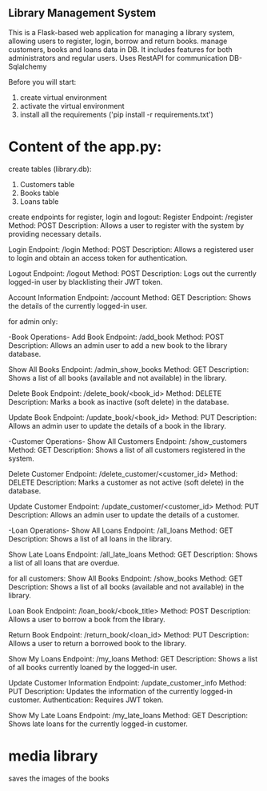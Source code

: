 ## Library Management System

This is a Flask-based web application for managing a library system, allowing users to register, login, borrow and return books.
manage customers, books and loans data in DB. 
It includes features for both administrators and regular users.
Uses RestAPI for communication
DB- Sqlalchemy

Before you will start:
1. create virtual environment 
2. activate the virtual environment
3. install all the requirements ('pip install -r requirements.txt')


# Content of the app.py:
 create tables (library.db):
 1. Customers table
 2. Books table
 3. Loans table


 create endpoints for register, login and logout:
 Register
Endpoint: /register
Method: POST
Description: Allows a user to register with the system by providing necessary details.

Login
Endpoint: /login
Method: POST
Description: Allows a registered user to login and obtain an access token for authentication.

Logout
Endpoint: /logout
Method: POST
Description: Logs out the currently logged-in user by blacklisting their JWT token.

Account Information
Endpoint: /account
Method: GET
Description: Shows the details of the currently logged-in user.


for admin only:

-Book Operations-
Add Book
Endpoint: /add_book
Method: POST
Description: Allows an admin user to add a new book to the library database.

Show All Books
Endpoint: /admin_show_books
Method: GET
Description: Shows a list of all books (available and not available) in the library.

Delete Book
Endpoint: /delete_book/<book_id>
Method: DELETE
Description: Marks a book as inactive (soft delete) in the database.

Update Book
Endpoint: /update_book/<book_id>
Method: PUT
Description: Allows an admin user to update the details of a book in the library.

-Customer Operations-
Show All Customers
Endpoint: /show_customers
Method: GET
Description: Shows a list of all customers registered in the system.

Delete Customer
Endpoint: /delete_customer/<customer_id>
Method: DELETE
Description: Marks a customer as not active (soft delete) in the database.

Update Customer
Endpoint: /update_customer/<customer_id>
Method: PUT
Description: Allows an admin user to update the details of a customer.

-Loan Operations-
Show All Loans
Endpoint: /all_loans
Method: GET
Description: Shows a list of all loans in the library.

Show Late Loans
Endpoint: /all_late_loans
Method: GET
Description: Shows a list of all loans that are overdue.


for all customers:
Show All Books
Endpoint: /show_books
Method: GET
Description: Shows a list of all books (available and not available) in the library.

Loan Book
Endpoint: /loan_book/<book_title>
Method: POST
Description: Allows a user to borrow a book from the library.

Return Book
Endpoint: /return_book/<loan_id>
Method: PUT
Description: Allows a user to return a borrowed book to the library.

Show My Loans
Endpoint: /my_loans
Method: GET
Description: Shows a list of all books currently loaned by the logged-in user.

Update Customer Information
Endpoint: /update_customer_info
Method: PUT
Description: Updates the information of the currently logged-in customer.
Authentication: Requires JWT token.

Show My Late Loans
Endpoint: /my_late_loans
Method: GET
Description: Shows late loans for the currently logged-in customer.


# media library
saves the images of the books 

